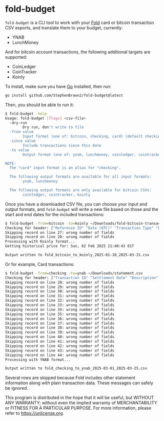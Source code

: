 # fold-budget

`fold-budget` is a CLI tool to work with your [Fold](https://foldapp.com/)
card or bitcoin transaction CSV exports, and translate them to your budget,
currently:

- YNAB
- LunchMoney

And for bitcoin account transactions, the following additional targets are
supported:

- CoinLedger
- CoinTracker
- Koinly

To install, make sure you have [Go](https://go.dev/dl/) installed, then run:

```sh
go install github.com/StephenBrown2/fold-budget@latest
```

Then, you should be able to run it:

```sh
$ fold-budget -help
Usage: fold-budget [flags] <csv-file>
  -dry-run
        Dry run, don't write to file
  -from value
        Input format (one of: bitcoin, checking, card) (default checking)
  -since value
        Include transactions since this date
  -to value
        Output format (one of: ynab, lunchmoney, coinledger, cointracker, koinly) (default ynab)

NOTE:
  The "card" input format is an alias for "checking".

  The following output formats are available for all input formats:
        ynab, lunchmoney

  The following output formats are only available for bitcoin CSVs:
        coinledger, cointracker, koinly
```

Once you have a downloaded CSV file, you can choose your input and output
formats, and `fold-budget` will write a new file based on those and the start
and end dates for the included transactions:

```sh
$ fold-budget -from=bitcoin -to=koinly ~/Downloads/fold-bitcoin-transaction-history-2025-03-31.csv
Checking for header: ["Reference ID" "Date (UTC)" "Transaction Type" "Description" "Asset" "Amount (BTC)" "Price per Coin (USD)" "Subtotal (USD)" "Fee (USD)" "Total (USD)" "Transaction ID"]
Skipping record on line 27: wrong number of fields
Skipping record on line 28: wrong number of fields
Processing with Koinly format...
Getting historical price for: Sun, 02 Feb 2025 21:40:43 EST

Output written to fold_bitcoin_to_koinly_2025-01-10_2025-03-31.csv
```

Or for example, Card transactions:

```sh
$ fold-budget -from=checking -to=ynab ~/Downloads/statement.csv
Checking for header: ["Transaction ID" "Settlement Date" "Description" "Amount"]
Skipping record on line 28: wrong number of fields
Skipping record on line 29: wrong number of fields
Skipping record on line 30: wrong number of fields
Skipping record on line 31: wrong number of fields
Skipping record on line 32: wrong number of fields
Skipping record on line 33: wrong number of fields
Skipping record on line 34: wrong number of fields
Skipping record on line 35: wrong number of fields
Skipping record on line 36: wrong number of fields
Skipping record on line 37: wrong number of fields
Skipping record on line 38: wrong number of fields
Skipping record on line 39: wrong number of fields
Skipping record on line 40: wrong number of fields
Skipping record on line 41: wrong number of fields
Skipping record on line 42: wrong number of fields
Skipping record on line 43: wrong number of fields
Skipping record on line 44: wrong number of fields
Processing with YNAB format...

Output written to fold_checking_to_ynab_2025-03-01_2025-03-25.csv
```

Several rows are skipped because Fold includes other statement information along
with plain transaction data. These messages can safely be ignored.


This program is distributed in the hope that it will be useful, but WITHOUT ANY
WARRANTY; without even the implied warranty of MERCHANTABILITY or FITNESS FOR A
PARTICULAR PURPOSE. For more information, please refer to <https://unlicense.org>.
